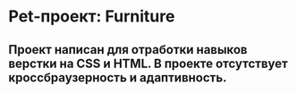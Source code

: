 # Pet-проект: Furniture

## Проект написан для отработки навыков верстки на CSS и HTML. В проекте отсутствует кроссбраузерность и адаптивность.